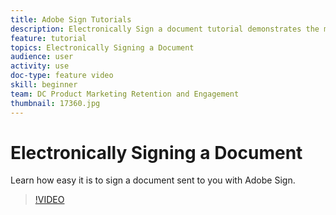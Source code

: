 ```yaml
---
title: Adobe Sign Tutorials
description: Electronically Sign a document tutorial demonstrates the most basic Adobe Sign use case for beginner users
feature: tutorial
topics: Electronically Signing a Document
audience: user
activity: use
doc-type: feature video
skill: beginner
team: DC Product Marketing Retention and Engagement
thumbnail: 17360.jpg
---
```


# Electronically Signing a Document

Learn how easy it is to sign a document sent to you with Adobe Sign.

>[!VIDEO](https://video.tv.adobe.com/v/17360?hidetitle=true)
